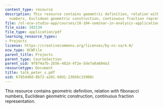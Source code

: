 ```yaml
---
content_type: resource
description: This resource contains geometric definition, relation with fibonacci
  numbers, Euclidean geometric construction, continuous fraction representation.
file: /ol-ocw-studio-app/courses/18-104-seminar-in-analysis-applications-to-number-theory-fall-2006/6785d40d8b72a2019dd123b56c15908c_talk_peter_s.pdf
file_size: 102134
file_type: application/pdf
learning_resource_types:
- Projects
license: https://creativecommons.org/licenses/by-nc-sa/4.0/
ocw_type: OCWFile
parent_title: Projects
parent_type: CourseSection
parent_uid: 9f874a7b-2b56-482d-4f2e-5de7a0a684a3
resourcetype: Document
title: talk_peter_s.pdf
uid: 6785d40d-8b72-a201-9dd1-23b56c15908c
---
```

This resource contains geometric definition, relation with fibonacci numbers, Euclidean geometric construction, continuous fraction representation.